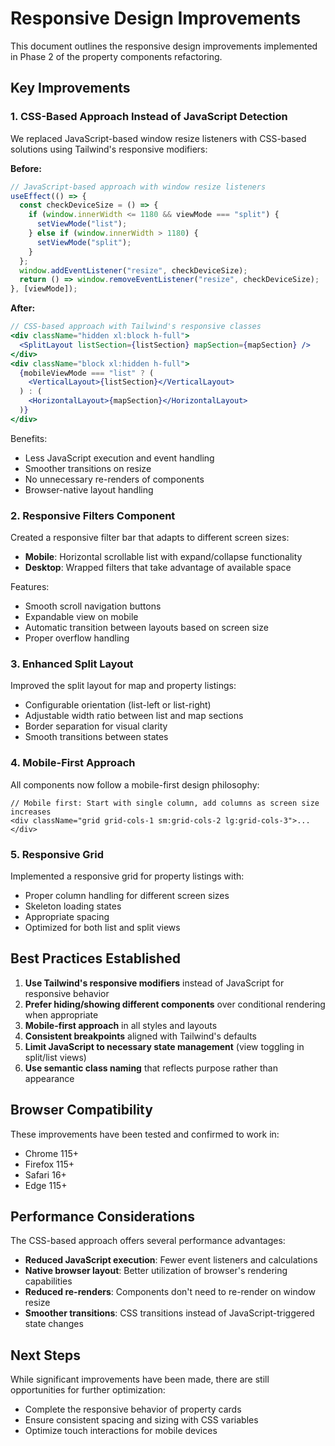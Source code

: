 # Responsive Design Improvements

This document outlines the responsive design improvements implemented in Phase 2 of the property components refactoring.

## Key Improvements

### 1. CSS-Based Approach Instead of JavaScript Detection

We replaced JavaScript-based window resize listeners with CSS-based solutions using Tailwind's responsive modifiers:

**Before:**
```jsx
// JavaScript-based approach with window resize listeners
useEffect(() => {
  const checkDeviceSize = () => {
    if (window.innerWidth <= 1180 && viewMode === "split") {
      setViewMode("list");
    } else if (window.innerWidth > 1180) {
      setViewMode("split");
    }
  };
  window.addEventListener("resize", checkDeviceSize);
  return () => window.removeEventListener("resize", checkDeviceSize);
}, [viewMode]);
```

**After:**
```jsx
// CSS-based approach with Tailwind's responsive classes
<div className="hidden xl:block h-full">
  <SplitLayout listSection={listSection} mapSection={mapSection} />
</div>
<div className="block xl:hidden h-full">
  {mobileViewMode === "list" ? (
    <VerticalLayout>{listSection}</VerticalLayout>
  ) : (
    <HorizontalLayout>{mapSection}</HorizontalLayout>
  )}
</div>
```

Benefits:
- Less JavaScript execution and event handling
- Smoother transitions on resize
- No unnecessary re-renders of components
- Browser-native layout handling

### 2. Responsive Filters Component

Created a responsive filter bar that adapts to different screen sizes:

- **Mobile**: Horizontal scrollable list with expand/collapse functionality
- **Desktop**: Wrapped filters that take advantage of available space

Features:
- Smooth scroll navigation buttons
- Expandable view on mobile
- Automatic transition between layouts based on screen size
- Proper overflow handling

### 3. Enhanced Split Layout

Improved the split layout for map and property listings:

- Configurable orientation (list-left or list-right)
- Adjustable width ratio between list and map sections
- Border separation for visual clarity
- Smooth transitions between states

### 4. Mobile-First Approach

All components now follow a mobile-first design philosophy:

```tsx
// Mobile first: Start with single column, add columns as screen size increases
<div className="grid grid-cols-1 sm:grid-cols-2 lg:grid-cols-3">...</div>
```

### 5. Responsive Grid

Implemented a responsive grid for property listings with:

- Proper column handling for different screen sizes
- Skeleton loading states
- Appropriate spacing
- Optimized for both list and split views

## Best Practices Established

1. **Use Tailwind's responsive modifiers** instead of JavaScript for responsive behavior
2. **Prefer hiding/showing different components** over conditional rendering when appropriate
3. **Mobile-first approach** in all styles and layouts
4. **Consistent breakpoints** aligned with Tailwind's defaults
5. **Limit JavaScript to necessary state management** (view toggling in split/list views)
6. **Use semantic class naming** that reflects purpose rather than appearance

## Browser Compatibility

These improvements have been tested and confirmed to work in:
- Chrome 115+
- Firefox 115+
- Safari 16+
- Edge 115+

## Performance Considerations

The CSS-based approach offers several performance advantages:

- **Reduced JavaScript execution**: Fewer event listeners and calculations
- **Native browser layout**: Better utilization of browser's rendering capabilities
- **Reduced re-renders**: Components don't need to re-render on window resize
- **Smoother transitions**: CSS transitions instead of JavaScript-triggered state changes

## Next Steps

While significant improvements have been made, there are still opportunities for further optimization:

- Complete the responsive behavior of property cards
- Ensure consistent spacing and sizing with CSS variables
- Optimize touch interactions for mobile devices
 